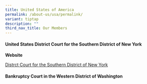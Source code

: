 ```yaml
---
title: United States of America
permalink: /about-us/usa/permalink/
variant: tiptap
description: ""
third_nav_title: Our Members
---
```

<h4><strong>United States District Court for the Southern District of New York</strong></h4>
<p><strong>Website</strong>
</p>
<p><a href="https://nysd.uscourts.gov/" rel="noopener noreferrer nofollow" target="_blank"><u>Distrct Court for the Southern District of New York</u></a>
</p>
<p></p>
<h4><strong>Bankruptcy Court in the Western District of Washington</strong></h4>
<p></p>